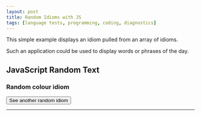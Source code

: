 ```yaml
---
layout: post
title: Random Idioms with JS
tags: [language tests, programming, coding, diagnostics]
---
```

This simple example displays an idiom pulled from an array of idioms. 

Such an application could be used to display words or phrases of the day.

<h2>JavaScript Random Text</h2>
<h3>Random colour idiom</h3>
<dl id="quote"></dl>
<script src="myscripts/script.js"></script>
<button onclick="loadQuote()">See another random idiom</button>
<hr>
